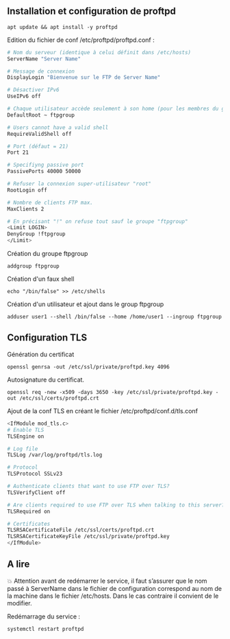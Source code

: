 ## Installation et configuration de proftpd

```shell
apt update && apt install -y proftpd
```
Edition du fichier de conf /etc/proftpd/proftpd.conf :
```bash
# Nom du serveur (identique à celui définit dans /etc/hosts)
ServerName "Server Name"

# Message de connexion
DisplayLogin "Bienvenue sur le FTP de Server Name"

# Désactiver IPv6
UseIPv6 off

# Chaque utilisateur accède seulement à son home (pour les membres du groupe ftp2100)
DefaultRoot ~ ftpgroup

# Users cannot have a valid shell
RequireValidShell off

# Port (défaut = 21)
Port 21

# Specifiyng passive port
PassivePorts 40000 50000

# Refuser la connexion super-utilisateur "root"
RootLogin off

# Nombre de clients FTP max.
MaxClients 2

# En précisant "!" on refuse tout sauf le groupe "ftpgroup"
<Limit LOGIN>
DenyGroup !ftpgroup
</Limit>
```
Création du groupe ftpgroup
```shell
addgroup ftpgroup
```
Création d'un faux shell
```shell
echo "/bin/false" >> /etc/shells
```
Création d'un utilisateur et ajout dans le group ftpgroup
```shell
adduser user1 --shell /bin/false --home /home/user1 --ingroup ftpgroup
```
## Configuration TLS
Génération du certificat
```shell
openssl genrsa -out /etc/ssl/private/proftpd.key 4096
```
Autosignature du certificat.
```shell
openssl req -new -x509 -days 3650 -key /etc/ssl/private/proftpd.key -out /etc/ssl/certs/proftpd.crt
```
Ajout de la conf TLS en créant le fichier /etc/proftpd/conf.d/tls.conf
```bash
<IfModule mod_tls.c>
# Enable TLS
TLSEngine on

# Log file
TLSLog /var/log/proftpd/tls.log

# Protocol
TLSProtocol SSLv23

# Authenticate clients that want to use FTP over TLS?
TLSVerifyClient off

# Are clients required to use FTP over TLS when talking to this server?
TLSRequired on

# Certificates
TLSRSACertificateFile /etc/ssl/certs/proftpd.crt
TLSRSACertificateKeyFile /etc/ssl/private/proftpd.key
</IfModule>
```
## A lire

:boom: Attention
avant de redémarrer le service, il faut s’assurer que le nom passé à ServerName dans le fichier de configuration correspond au nom de la machine dans le fichier /etc/hosts. Dans le cas contraire il convient de le modifier.

Redémarrage du service :
```shell
systemctl restart proftpd
```

